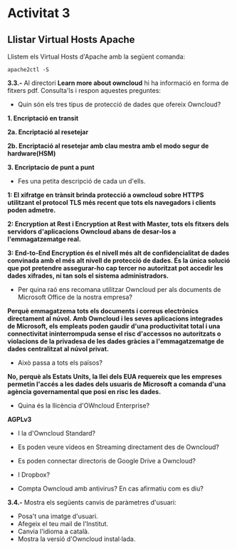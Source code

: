 # Activitat 3

## Llistar Virtual Hosts Apache
Llistem els Virtual Hosts d'Apache amb la següent comanda:

```
apache2ctl -S
```

**3.3.-** Al directori **Learn more about owncloud** hi ha informació en forma de fitxers pdf. Consulta'ls i respon aquestes preguntes:

- Quin són els tres tipus de protecció de dades que ofereix Owncloud?

**1. Encriptació en transit**

**2a. Encriptació al resetejar**

**2b. Encriptació al resetejar amb clau mestra amb el modo segur de hardware(HSM)**

**3. Encriptacio de punt a punt**
- Fes una petita descripció de cada un d'ells.

**1: El xifratge en trànsit brinda protecció a owncloud sobre HTTPS utilitzant el protocol TLS més recent que tots els navegadors i clients poden admetre.**

**2: Encryption at Rest i Encryption at Rest with Master, tots els fitxers dels servidors d'aplicacions Owncloud abans de desar-los a l'emmagatzematge real.**

**3: End-to-End Encryption és el nivell més alt de confidencialitat de dades convinada amb el més alt nivell de protecció de dades. És la única solució que pot pretendre assegurar-ho cap tercer no autoritzat pot accedir les dades xifrades, ni tan sols el sistema administradors.**

- Per quina raó ens recomana utilitzar Owncloud per als documents de Microsoft Office de la nostra empresa?
  
**Perquè emmagatzema tots els documents i correus electrònics directament al núvol. Amb Owncloud i les seves aplicacions integrades de Microsoft, els empleats poden gaudir d'una productivitat total i una connectivitat ininterrompuda sense el risc d'accessos no autoritzats o violacions de la privadesa de les dades gràcies a l'emmagatzematge de dades centralitzat al núvol privat.**

- Això passa a tots els països?

**No, perquè als Estats Units, la llei dels EUA requereix que les empreses permetin l'accés a les dades dels usuaris de Microsoft a comanda d'una agència governamental que posi en risc les dades.**

- Quina és la llicència d'OWncloud Enterprise?

**AGPLv3**

- I la d'Owncloud Standard?


- Es poden veure videos en Streaming directament des de Owncloud?


- Es poden connectar directoris de Google Drive a Owncloud?


- I Dropbox?


- Compta Owncloud amb antivirus? En cas afirmatiu com es diu? 




**3.4.-** Mostra els següents canvis de paràmetres d'usuari:

- Posa't una imatge d'usuari.
- Afegeix el teu mail de l'Institut.
- Canvia l'idioma a català.
- Mostra la versió d'Owncloud instal·lada.




